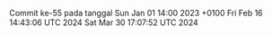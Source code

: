 Commit ke-55 pada tanggal Sun Jan 01 14:00 2023 +0100
Fri Feb 16 14:43:06 UTC 2024
Sat Mar 30 17:07:52 UTC 2024
